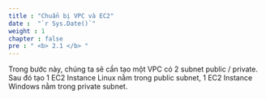 ```yaml
---
title : "Chuẩn bị VPC và EC2"
date :  "`r Sys.Date()`" 
weight : 1 
chapter : false
pre : " <b> 2.1 </b> "
---
```


Trong bước này, chúng ta sẽ cần tạo một VPC có 2 subnet public / private. Sau đó tạo 1 EC2 Instance Linux nằm trong public subnet,  1 EC2 Instance Windows nằm trong private subnet.
